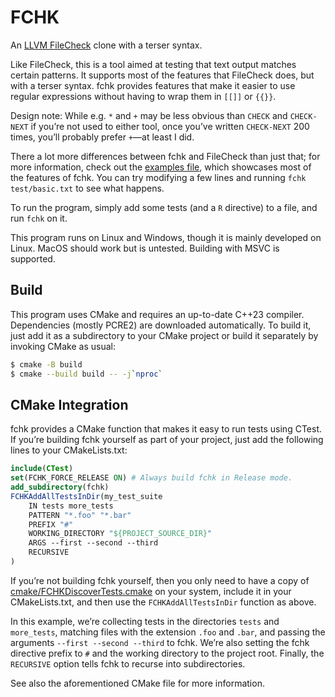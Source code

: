 # FCHK
An [LLVM FileCheck](https://llvm.org/docs/CommandGuide/FileCheck.html) clone with a terser syntax.

Like FileCheck, this is a tool aimed at testing that text output matches certain patterns. It supports
most of the features that FileCheck does, but with a terser syntax. fchk provides features that make
it easier to use regular expressions without having to wrap them in `[[]]` or `{{}}`.

Design note: While e.g. `*` and `+` may be less obvious than `CHECK` and `CHECK-NEXT` if you’re not
used to either tool, once you’ve written `CHECK-NEXT` 200 times, you’ll probably prefer `+`—at least
I did.

There a lot more differences between fchk and FileCheck than just that; for more information,
check out the [examples file](/test/basic.txt), which showcases most of the features of fchk. You
can try modifying a few lines and running `fchk test/basic.txt` to see what happens.

To run the program, simply add some tests (and a `R` directive) to a file, and run `fchk` on it.

This program runs on Linux and Windows, though it is mainly developed on Linux. MacOS should work
but is untested. Building with MSVC is supported.

## Build
This program uses CMake and requires an up-to-date C++23 compiler. Dependencies (mostly PCRE2)
are downloaded automatically. To build it, just add it as a subdirectory to your CMake project or
build it separately by invoking CMake as usual:
```bash
$ cmake -B build
$ cmake --build build -- -j`nproc`
```

## CMake Integration
fchk provides a CMake function that makes it easy to run tests using CTest. If you’re building fchk
yourself as part of your project, just add the following lines to your CMakeLists.txt:
```cmake
include(CTest)
set(FCHK_FORCE_RELEASE ON) # Always build fchk in Release mode.
add_subdirectory(fchk)
FCHKAddAllTestsInDir(my_test_suite
    IN tests more_tests
    PATTERN "*.foo" "*.bar"
    PREFIX "#"
    WORKING_DIRECTORY "${PROJECT_SOURCE_DIR}"
    ARGS --first --second --third
    RECURSIVE
)
```

If you’re not building fchk yourself, then you only need to have a copy of 
[cmake/FCHKDiscoverTests.cmake](/cmake/FCHKDiscoverTests.cmake) on your system, include it
in your CMakeLists.txt, and then use the `FCHKAddAllTestsInDir` function as above.

In this example, we’re collecting tests in the directories `tests` and `more_tests`, matching files
with the extension `.foo` and `.bar`, and passing the arguments `--first --second --third` to fchk. We’re also
setting the fchk directive prefix to `#` and the working directory to the project root. Finally, 
the `RECURSIVE` option tells fchk to recurse into subdirectories.

See also the aforementioned CMake file for more information.
